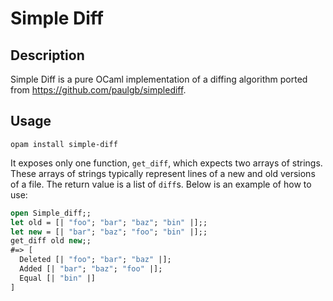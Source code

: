 # Simple Diff

## Description

Simple Diff is a pure OCaml implementation of a diffing algorithm ported from https://github.com/paulgb/simplediff.

## Usage

`opam install simple-diff`

It exposes only one function, `get_diff`, which expects two arrays of strings. These arrays of strings typically represent lines of a new and old versions of a file. The return value is a list of `diff`s. Below is an example of how to use:

```ocaml
open Simple_diff;;
let old = [| "foo"; "bar"; "baz"; "bin" |];;
let new = [| "bar"; "baz"; "foo"; "bin" |];;
get_diff old new;;
#=> [
  Deleted [| "foo"; "bar"; "baz" |];
  Added [| "bar"; "baz"; "foo" |];
  Equal [| "bin" |]
]
```
